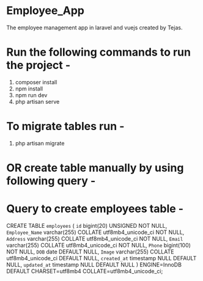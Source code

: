 # Employee_App
The employee management app in laravel and vuejs created by Tejas.

# Run the following commands to run the project -

1. composer install
2. npm install
3. npm run dev
4. php artisan serve

# To migrate tables run -

1. php artisan migrate

# OR create table manually by using following query - 

# Query to create employees table -

CREATE TABLE `employees` (
  `id` bigint(20) UNSIGNED NOT NULL,
  `Employee_Name` varchar(255) COLLATE utf8mb4_unicode_ci NOT NULL,
  `Address` varchar(255) COLLATE utf8mb4_unicode_ci NOT NULL,
  `Email` varchar(255) COLLATE utf8mb4_unicode_ci NOT NULL,
  `Phone` bigint(100) NOT NULL,
  `DOB` date DEFAULT NULL,
  `Image` varchar(255) COLLATE utf8mb4_unicode_ci DEFAULT NULL,
  `created_at` timestamp NULL DEFAULT NULL,
  `updated_at` timestamp NULL DEFAULT NULL
) ENGINE=InnoDB DEFAULT CHARSET=utf8mb4 COLLATE=utf8mb4_unicode_ci;